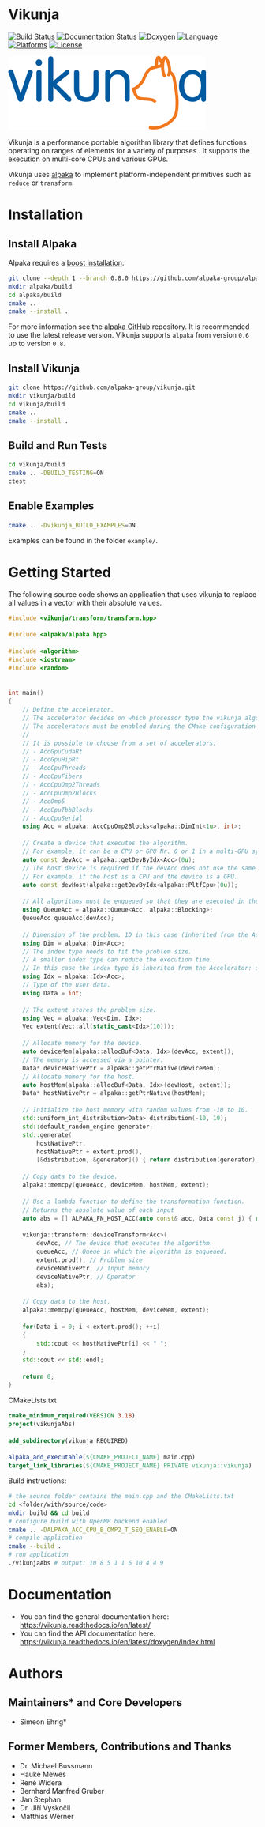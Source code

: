 # Vikunja

[![Build Status](https://gitlab.com/hzdr/crp/vikunja/badges/master/pipeline.svg)](https://gitlab.com/hzdr/crp/vikunja/-/commits/master/)
[![Documentation Status](https://readthedocs.org/projects/vikunja/badge/?version=latest)](https://vikunja.readthedocs.io)
[![Doxygen](https://img.shields.io/badge/API-Doxygen-blue.svg)](https://vikunja.readthedocs.io/en/latest/doxygen/index.html)
[![Language](https://img.shields.io/badge/language-C%2B%2B17-orange.svg)](https://isocpp.org/)
[![Platforms](https://img.shields.io/badge/platform-linux-lightgrey.svg)](https://github.com/alpaka-group/vikunja)
[![License](https://img.shields.io/badge/license-MPL--2.0-blue.svg)](https://www.mozilla.org/en-US/MPL/2.0/)

![vikunja](docs/source/logo/vikunja_logo.png)

Vikunja is a performance portable algorithm library that defines functions operating on ranges of elements for a variety of purposes . It supports the execution on multi-core CPUs and various GPUs.

Vikunja uses [alpaka](https://github.com/alpaka-group/alpaka) to implement platform-independent primitives such as `reduce` or `transform`. 

# Installation
## Install Alpaka

Alpaka requires a [boost installation](https://github.com/alpaka-group/alpaka#dependencies).

```bash
git clone --depth 1 --branch 0.8.0 https://github.com/alpaka-group/alpaka.git
mkdir alpaka/build
cd alpaka/build
cmake ..
cmake --install .
```

For more information see the [alpaka GitHub](https://github.com/alpaka-group/alpaka) repository. It is recommended to use the latest release version. Vikunja supports `alpaka` from version `0.6` up to version `0.8`.

## Install Vikunja

```bash
git clone https://github.com/alpaka-group/vikunja.git
mkdir vikunja/build
cd vikunja/build
cmake ..
cmake --install .
```

## Build and Run Tests

```bash
cd vikunja/build
cmake .. -DBUILD_TESTING=ON
ctest
```

## Enable Examples

```bash
cmake .. -Dvikunja_BUILD_EXAMPLES=ON
```
Examples can be found in the folder `example/`.

# Getting Started

The following source code shows an application that uses vikunja to replace all values in a vector with their absolute values.

```c++
#include <vikunja/transform/transform.hpp>

#include <alpaka/alpaka.hpp>

#include <algorithm>
#include <iostream>
#include <random>


int main()
{
    // Define the accelerator.
    // The accelerator decides on which processor type the vikunja algorithm will be executed.
    // The accelerators must be enabled during the CMake configuration to be available.
    //
    // It is possible to choose from a set of accelerators:
    // - AccGpuCudaRt
    // - AccGpuHipRt
    // - AccCpuThreads
    // - AccCpuFibers
    // - AccCpuOmp2Threads
    // - AccCpuOmp2Blocks
    // - AccOmp5
    // - AccCpuTbbBlocks
    // - AccCpuSerial
    using Acc = alpaka::AccCpuOmp2Blocks<alpaka::DimInt<1u>, int>;

    // Create a device that executes the algorithm.
    // For example, it can be a CPU or GPU Nr. 0 or 1 in a multi-GPU system.
    auto const devAcc = alpaka::getDevByIdx<Acc>(0u);
    // The host device is required if the devAcc does not use the same memory as the host.
    // For example, if the host is a CPU and the device is a GPU.
    auto const devHost(alpaka::getDevByIdx<alpaka::PltfCpu>(0u));

    // All algorithms must be enqueued so that they are executed in the correct order.
    using QueueAcc = alpaka::Queue<Acc, alpaka::Blocking>;
    QueueAcc queueAcc(devAcc);

    // Dimension of the problem. 1D in this case (inherited from the Accelerator).
    using Dim = alpaka::Dim<Acc>;
    // The index type needs to fit the problem size.
    // A smaller index type can reduce the execution time.
    // In this case the index type is inherited from the Accelerator: std::uint64_t.
    using Idx = alpaka::Idx<Acc>;
    // Type of the user data.
    using Data = int;

    // The extent stores the problem size.
    using Vec = alpaka::Vec<Dim, Idx>;
    Vec extent(Vec::all(static_cast<Idx>(10)));

    // Allocate memory for the device.
    auto deviceMem(alpaka::allocBuf<Data, Idx>(devAcc, extent));
    // The memory is accessed via a pointer.
    Data* deviceNativePtr = alpaka::getPtrNative(deviceMem);
    // Allocate memory for the host.
    auto hostMem(alpaka::allocBuf<Data, Idx>(devHost, extent));
    Data* hostNativePtr = alpaka::getPtrNative(hostMem);

    // Initialize the host memory with random values from -10 to 10.
    std::uniform_int_distribution<Data> distribution(-10, 10);
    std::default_random_engine generator;
    std::generate(
        hostNativePtr,
        hostNativePtr + extent.prod(),
        [&distribution, &generator]() { return distribution(generator); });

    // Copy data to the device.
    alpaka::memcpy(queueAcc, deviceMem, hostMem, extent);

    // Use a lambda function to define the transformation function.
    // Returns the absolute value of each input
    auto abs = [] ALPAKA_FN_HOST_ACC(auto const& acc, Data const j) { return alpaka::math::abs(acc, j); };

    vikunja::transform::deviceTransform<Acc>(
        devAcc, // The device that executes the algorithm.
        queueAcc, // Queue in which the algorithm is enqueued.
        extent.prod(), // Problem size
        deviceNativePtr, // Input memory
        deviceNativePtr, // Operator
        abs);

    // Copy data to the host.
    alpaka::memcpy(queueAcc, hostMem, deviceMem, extent);

    for(Data i = 0; i < extent.prod(); ++i)
    {
        std::cout << hostNativePtr[i] << " ";
    }
    std::cout << std::endl;

    return 0;
}
```

CMakeLists.txt

```cmake
cmake_minimum_required(VERSION 3.18)
project(vikunjaAbs)

add_subdirectory(vikunja REQUIRED)

alpaka_add_executable(${CMAKE_PROJECT_NAME} main.cpp)
target_link_libraries(${CMAKE_PROJECT_NAME} PRIVATE vikunja::vikunja)
```

Build instructions:
```bash
# the source folder contains the main.cpp and the CMakeLists.txt
cd <folder/with/source/code>
mkdir build && cd build
# configure build with OpenMP backend enabled
cmake .. -DALPAKA_ACC_CPU_B_OMP2_T_SEQ_ENABLE=ON
# compile application
cmake --build .
# run application
./vikunjaAbs # output: 10 8 5 1 1 6 10 4 4 9
```

# Documentation

- You can find the general documentation here: https://vikunja.readthedocs.io/en/latest/
- You can find the API documentation here: https://vikunja.readthedocs.io/en/latest/doxygen/index.html

# Authors

## Maintainers* and Core Developers

- Simeon Ehrig*

## Former Members, Contributions and Thanks

- Dr. Michael Bussmann
- Hauke Mewes
- René Widera
- Bernhard Manfred Gruber
- Jan Stephan
- Dr. Jiří Vyskočil
- Matthias Werner
